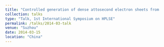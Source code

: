 ```yaml
---
title: "Controlled generation of dense attosecond electron sheets from laser wakefields"
collection: talks
type: "Talk, 1st International Symposium on HPLSE"
permalink: /talks/2014-03-talk
venue: "Suzhou"
date: 2014-03-15
location: "China"
---
```

